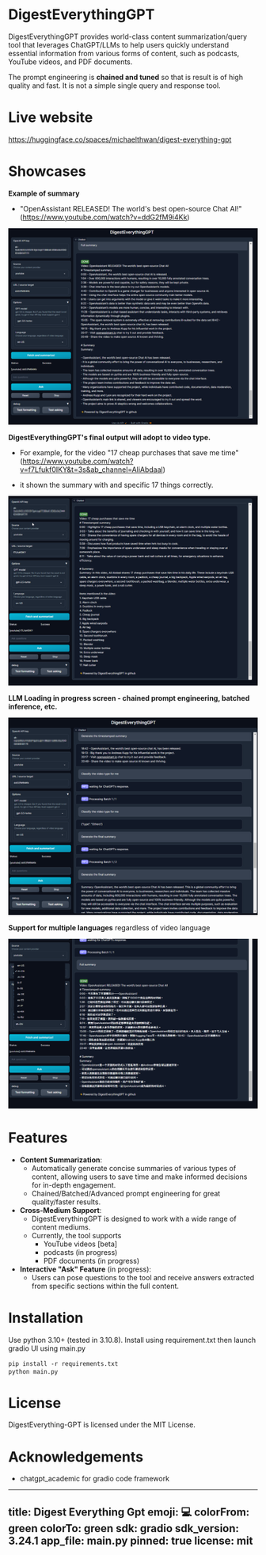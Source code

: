 # DigestEverythingGPT

DigestEverythingGPT provides world-class content summarization/query tool that leverages ChatGPT/LLMs to help users
quickly understand essential information from various forms of content, such as podcasts, YouTube videos, and PDF
documents.

The prompt engineering is **chained and tuned** so that is result is of high quality and fast. It is not a simple single
query and response tool.

# Live website

https://huggingface.co/spaces/michaelthwan/digest-everything-gpt

# Showcases

**Example of summary**

- "OpenAssistant RELEASED! The world's best open-source Chat AI!" (https://www.youtube.com/watch?v=ddG2fM9i4Kk)

![final_full_summary](/img/final_full_summary.png)

**DigestEverythingGPT's final output will adopt to video type.**

- For example, for the video "17 cheap purchases that save me
  time" (https://www.youtube.com/watch?v=f7Lfukf0IKY&t=3s&ab_channel=AliAbdaal)

- it shown the summary with and specific 17 things correctly.

![n_things_example](/img/n_things_example.png)

**LLM Loading in progress screen - chained prompt engineering, batched inference, etc.**

![in_process](/img/in_process.png)

**Support for multiple languages** regardless of video language

![multi_language](/img/multi_language.png)

# Features

- **Content Summarization**:
    - Automatically generate concise summaries of various types of content, allowing users to save time and make
      informed decisions for in-depth engagement.
    - Chained/Batched/Advanced prompt engineering for great quality/faster results.
- **Cross-Medium Support**:
    - DigestEverythingGPT is designed to work with a wide range of content mediums.
    - Currently, the tool supports
        - YouTube videos [beta]
        - podcasts (in progress)
        - PDF documents (in progress)
- **Interactive "Ask" Feature** (in progress):
    - Users can pose questions to the tool and receive answers extracted from specific sections within the full content.

# Installation

Use python 3.10+ (tested in 3.10.8). Install using requirement.txt then launch gradio UI using main.py

```
pip install -r requirements.txt
python main.py
```

# License

DigestEverything-GPT is licensed under the MIT License.

# Acknowledgements

- chatgpt_academic for gradio code framework

---
title: Digest Everything Gpt
emoji: 💻
colorFrom: green
colorTo: green
sdk: gradio
sdk_version: 3.24.1
app_file: main.py
pinned: true
license: mit
---